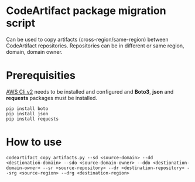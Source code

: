 # CodeArtifact package migration script

Can be used to copy artifacts (cross-region/same-region) between CodeArtifact repositories.
Repositories can be in different or same region, domain, domain owner.

# Prerequisities

[AWS Cli v2](https://docs.aws.amazon.com/cli/latest/userguide/install-cliv2.html) needs to be installed and configured and **Boto3**, **json** and **requests** packages must be installed.  
   
`pip install boto`  
`pip install json`  
`pip install requests`  

# How to use

`codeartifact_copy_artifacts.py --sd <source-domain> --dd <destionation-domain> --sdo <source-domain-owner> --ddo <destionation-domain-owner> --sr <source-repository> --dr <destination-repository> --srg <source-region> --drg <destination-region>`
